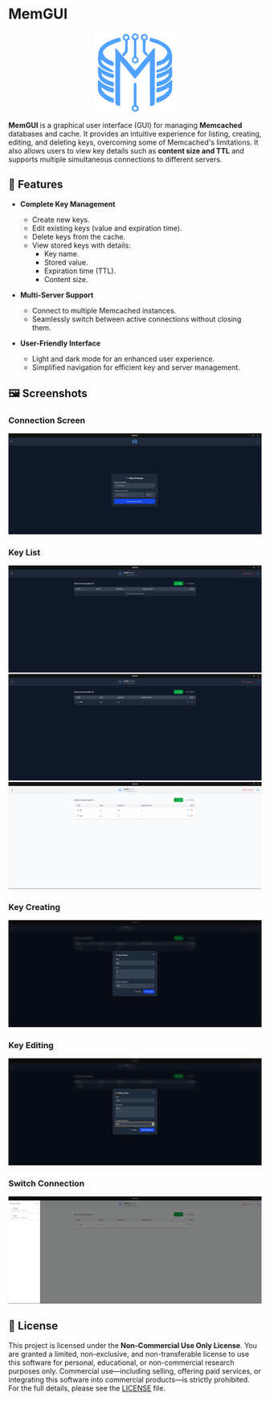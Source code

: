 # MemGUI

<p align="center">
  <img src="https://raw.githubusercontent.com/lucassm02/mem-gui/main/assets/mem-gui.svg" alt="MemGUI Logo" width="160" />
</p>

**MemGUI** is a graphical user interface (GUI) for managing **Memcached** databases and cache. It provides an intuitive experience for listing, creating, editing, and deleting keys, overcoming some of Memcached's limitations. It also allows users to view key details such as **content size and TTL** and supports multiple simultaneous connections to different servers.

## 📌 Features

- **Complete Key Management**

  - Create new keys.
  - Edit existing keys (value and expiration time).
  - Delete keys from the cache.
  - View stored keys with details:
    - Key name.
    - Stored value.
    - Expiration time (TTL).
    - Content size.

- **Multi-Server Support**

  - Connect to multiple Memcached instances.
  - Seamlessly switch between active connections without closing them.

- **User-Friendly Interface**
  - Light and dark mode for an enhanced user experience.
  - Simplified navigation for efficient key and server management.

## 🖼 Screenshots

### Connection Screen

![Connection Screen](./screenshots/screnshot-00.png)

### Key List

![Key List](./screenshots/screnshot-01.png)
![Key List](./screenshots/screnshot-02.png)
![Key List](./screenshots/screnshot-05.png)

### Key Creating

![Key List](./screenshots/screnshot-04.png)

### Key Editing

![Key Editing](./screenshots/screnshot-03.png)

### Switch Connection

![Switch Connection](./screenshots/screnshot-06.png)

## 📜 License

This project is licensed under the **Non-Commercial Use Only License**. You are granted a limited, non-exclusive, and non-transferable license to use this software for personal, educational, or non-commercial research purposes only. Commercial use—including selling, offering paid services, or integrating this software into commercial products—is strictly prohibited. For the full details, please see the [LICENSE](LICENSE) file.
